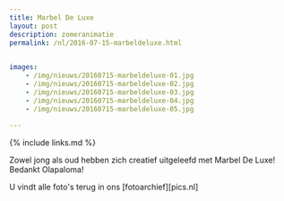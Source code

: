 ```yaml
---
title: Marbel De Luxe
layout: post
description: zomeranimatie
permalink: /nl/2016-07-15-marbeldeluxe.html

    
images: 
    - /img/nieuws/20160715-marbeldeluxe-01.jpg
    - /img/nieuws/20160715-marbeldeluxe-02.jpg
    - /img/nieuws/20160715-marbeldeluxe-03.jpg
    - /img/nieuws/20160715-marbeldeluxe-04.jpg
    - /img/nieuws/20160715-marbeldeluxe-05.jpg
    
---
```


{% include links.md %}

Zowel jong als oud hebben zich creatief uitgeleefd met Marbel De Luxe! Bedankt Olapaloma!

U vindt alle foto's terug in ons [fotoarchief][pics.nl]


